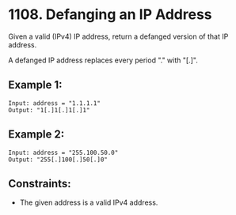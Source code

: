 # 1108. Defanging an IP Address

Given a valid (IPv4) IP address, return a defanged version of that IP address.

A defanged IP address replaces every period "." with "[.]".

## Example 1:
```
Input: address = "1.1.1.1"
Output: "1[.]1[.]1[.]1"
```
## Example 2:
```
Input: address = "255.100.50.0"
Output: "255[.]100[.]50[.]0"
```

## Constraints:

* The given address is a valid IPv4 address.